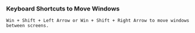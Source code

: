 ### Keyboard Shortcuts to Move Windows
`Win + Shift + Left Arrow or Win + Shift + Right Arrow to move windows between screens.`
